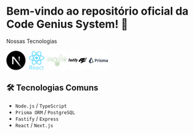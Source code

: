 <h1>Bem-vindo ao repositório oficial da Code Genius System! 👋 </h1>  

Nossas Tecnologias</br></br>
<img src="https://github.com/devicons/devicon/blob/master/icons/nextjs/nextjs-original.svg" width="50" height="50"></img>
<img src="https://github.com/devicons/devicon/blob/master/icons/react/react-original-wordmark.svg" width="50" height="50"></img>
<img src="https://github.com/devicons/devicon/blob/master/icons/nodejs/nodejs-line-wordmark.svg" width="50" height="50"></img>
<img src="https://github.com/devicons/devicon/blob/master/icons/fastify/fastify-plain-wordmark.svg" width="50" height="50"></img>
<img src="https://github.com/devicons/devicon/blob/master/icons/prisma/prisma-original-wordmark.svg" width="50" height="50"></img>

## 🛠️ Tecnologias Comuns
- `Node.js` / `TypeScript`
- `Prisma ORM` / `PostgreSQL`
- `Fastify` / `Express`
- `React` / `Next.js`
